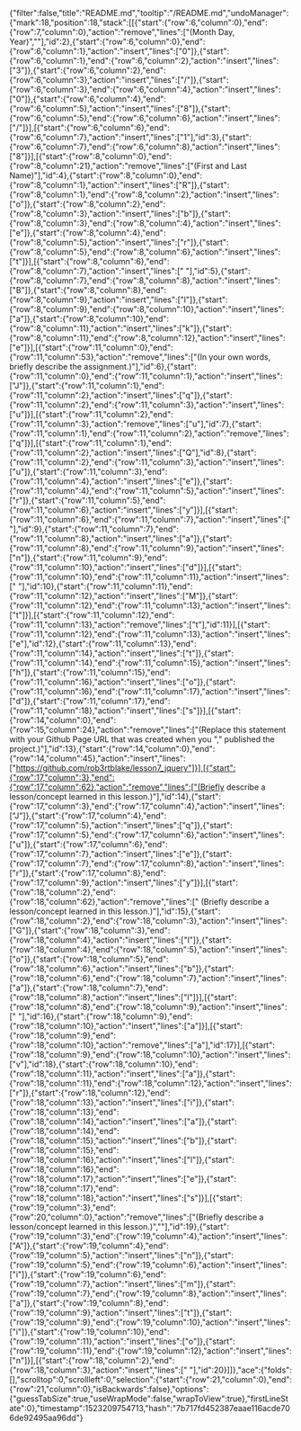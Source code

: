 {"filter":false,"title":"README.md","tooltip":"/README.md","undoManager":{"mark":18,"position":18,"stack":[[{"start":{"row":6,"column":0},"end":{"row":7,"column":0},"action":"remove","lines":["(Month Day, Year)",""],"id":2},{"start":{"row":6,"column":0},"end":{"row":6,"column":1},"action":"insert","lines":["0"]},{"start":{"row":6,"column":1},"end":{"row":6,"column":2},"action":"insert","lines":["3"]},{"start":{"row":6,"column":2},"end":{"row":6,"column":3},"action":"insert","lines":["/"]},{"start":{"row":6,"column":3},"end":{"row":6,"column":4},"action":"insert","lines":["0"]},{"start":{"row":6,"column":4},"end":{"row":6,"column":5},"action":"insert","lines":["8"]},{"start":{"row":6,"column":5},"end":{"row":6,"column":6},"action":"insert","lines":["/"]}],[{"start":{"row":6,"column":6},"end":{"row":6,"column":7},"action":"insert","lines":["1"],"id":3},{"start":{"row":6,"column":7},"end":{"row":6,"column":8},"action":"insert","lines":["8"]}],[{"start":{"row":8,"column":0},"end":{"row":8,"column":21},"action":"remove","lines":["(First and Last Name)"],"id":4},{"start":{"row":8,"column":0},"end":{"row":8,"column":1},"action":"insert","lines":["R"]},{"start":{"row":8,"column":1},"end":{"row":8,"column":2},"action":"insert","lines":["o"]},{"start":{"row":8,"column":2},"end":{"row":8,"column":3},"action":"insert","lines":["b"]},{"start":{"row":8,"column":3},"end":{"row":8,"column":4},"action":"insert","lines":["e"]},{"start":{"row":8,"column":4},"end":{"row":8,"column":5},"action":"insert","lines":["r"]},{"start":{"row":8,"column":5},"end":{"row":8,"column":6},"action":"insert","lines":["t"]}],[{"start":{"row":8,"column":6},"end":{"row":8,"column":7},"action":"insert","lines":[" "],"id":5},{"start":{"row":8,"column":7},"end":{"row":8,"column":8},"action":"insert","lines":["B"]},{"start":{"row":8,"column":8},"end":{"row":8,"column":9},"action":"insert","lines":["l"]},{"start":{"row":8,"column":9},"end":{"row":8,"column":10},"action":"insert","lines":["a"]},{"start":{"row":8,"column":10},"end":{"row":8,"column":11},"action":"insert","lines":["k"]},{"start":{"row":8,"column":11},"end":{"row":8,"column":12},"action":"insert","lines":["e"]}],[{"start":{"row":11,"column":0},"end":{"row":11,"column":53},"action":"remove","lines":["(In your own words, briefly describe the assignment.)"],"id":6},{"start":{"row":11,"column":0},"end":{"row":11,"column":1},"action":"insert","lines":["J"]},{"start":{"row":11,"column":1},"end":{"row":11,"column":2},"action":"insert","lines":["q"]},{"start":{"row":11,"column":2},"end":{"row":11,"column":3},"action":"insert","lines":["u"]}],[{"start":{"row":11,"column":2},"end":{"row":11,"column":3},"action":"remove","lines":["u"],"id":7},{"start":{"row":11,"column":1},"end":{"row":11,"column":2},"action":"remove","lines":["q"]}],[{"start":{"row":11,"column":1},"end":{"row":11,"column":2},"action":"insert","lines":["Q"],"id":8},{"start":{"row":11,"column":2},"end":{"row":11,"column":3},"action":"insert","lines":["u"]},{"start":{"row":11,"column":3},"end":{"row":11,"column":4},"action":"insert","lines":["e"]},{"start":{"row":11,"column":4},"end":{"row":11,"column":5},"action":"insert","lines":["r"]},{"start":{"row":11,"column":5},"end":{"row":11,"column":6},"action":"insert","lines":["y"]}],[{"start":{"row":11,"column":6},"end":{"row":11,"column":7},"action":"insert","lines":[" "],"id":9},{"start":{"row":11,"column":7},"end":{"row":11,"column":8},"action":"insert","lines":["a"]},{"start":{"row":11,"column":8},"end":{"row":11,"column":9},"action":"insert","lines":["n"]},{"start":{"row":11,"column":9},"end":{"row":11,"column":10},"action":"insert","lines":["d"]}],[{"start":{"row":11,"column":10},"end":{"row":11,"column":11},"action":"insert","lines":[" "],"id":10},{"start":{"row":11,"column":11},"end":{"row":11,"column":12},"action":"insert","lines":["M"]},{"start":{"row":11,"column":12},"end":{"row":11,"column":13},"action":"insert","lines":["t"]}],[{"start":{"row":11,"column":12},"end":{"row":11,"column":13},"action":"remove","lines":["t"],"id":11}],[{"start":{"row":11,"column":12},"end":{"row":11,"column":13},"action":"insert","lines":["e"],"id":12},{"start":{"row":11,"column":13},"end":{"row":11,"column":14},"action":"insert","lines":["t"]},{"start":{"row":11,"column":14},"end":{"row":11,"column":15},"action":"insert","lines":["h"]},{"start":{"row":11,"column":15},"end":{"row":11,"column":16},"action":"insert","lines":["o"]},{"start":{"row":11,"column":16},"end":{"row":11,"column":17},"action":"insert","lines":["d"]},{"start":{"row":11,"column":17},"end":{"row":11,"column":18},"action":"insert","lines":["s"]}],[{"start":{"row":14,"column":0},"end":{"row":15,"column":24},"action":"remove","lines":["(Replace this statement with your Github Page URL that was created when you "," published the project.)"],"id":13},{"start":{"row":14,"column":0},"end":{"row":14,"column":45},"action":"insert","lines":["https://github.com/rob3rtblake/lesson7_jquery"]}],[{"start":{"row":17,"column":3},"end":{"row":17,"column":62},"action":"remove","lines":["(Briefly describe a lesson/concept learned in this lesson.)"],"id":14},{"start":{"row":17,"column":3},"end":{"row":17,"column":4},"action":"insert","lines":["J"]},{"start":{"row":17,"column":4},"end":{"row":17,"column":5},"action":"insert","lines":["q"]},{"start":{"row":17,"column":5},"end":{"row":17,"column":6},"action":"insert","lines":["u"]},{"start":{"row":17,"column":6},"end":{"row":17,"column":7},"action":"insert","lines":["e"]},{"start":{"row":17,"column":7},"end":{"row":17,"column":8},"action":"insert","lines":["r"]},{"start":{"row":17,"column":8},"end":{"row":17,"column":9},"action":"insert","lines":["y"]}],[{"start":{"row":18,"column":2},"end":{"row":18,"column":62},"action":"remove","lines":[" (Briefly describe a lesson/concept learned in this lesson.)"],"id":15},{"start":{"row":18,"column":2},"end":{"row":18,"column":3},"action":"insert","lines":["G"]},{"start":{"row":18,"column":3},"end":{"row":18,"column":4},"action":"insert","lines":["l"]},{"start":{"row":18,"column":4},"end":{"row":18,"column":5},"action":"insert","lines":["o"]},{"start":{"row":18,"column":5},"end":{"row":18,"column":6},"action":"insert","lines":["b"]},{"start":{"row":18,"column":6},"end":{"row":18,"column":7},"action":"insert","lines":["a"]},{"start":{"row":18,"column":7},"end":{"row":18,"column":8},"action":"insert","lines":["l"]}],[{"start":{"row":18,"column":8},"end":{"row":18,"column":9},"action":"insert","lines":[" "],"id":16},{"start":{"row":18,"column":9},"end":{"row":18,"column":10},"action":"insert","lines":["a"]}],[{"start":{"row":18,"column":9},"end":{"row":18,"column":10},"action":"remove","lines":["a"],"id":17}],[{"start":{"row":18,"column":9},"end":{"row":18,"column":10},"action":"insert","lines":["v"],"id":18},{"start":{"row":18,"column":10},"end":{"row":18,"column":11},"action":"insert","lines":["a"]},{"start":{"row":18,"column":11},"end":{"row":18,"column":12},"action":"insert","lines":["r"]},{"start":{"row":18,"column":12},"end":{"row":18,"column":13},"action":"insert","lines":["i"]},{"start":{"row":18,"column":13},"end":{"row":18,"column":14},"action":"insert","lines":["a"]},{"start":{"row":18,"column":14},"end":{"row":18,"column":15},"action":"insert","lines":["b"]},{"start":{"row":18,"column":15},"end":{"row":18,"column":16},"action":"insert","lines":["l"]},{"start":{"row":18,"column":16},"end":{"row":18,"column":17},"action":"insert","lines":["e"]},{"start":{"row":18,"column":17},"end":{"row":18,"column":18},"action":"insert","lines":["s"]}],[{"start":{"row":19,"column":3},"end":{"row":20,"column":0},"action":"remove","lines":["(Briefly describe a lesson/concept learned in this lesson.)",""],"id":19},{"start":{"row":19,"column":3},"end":{"row":19,"column":4},"action":"insert","lines":["A"]},{"start":{"row":19,"column":4},"end":{"row":19,"column":5},"action":"insert","lines":["n"]},{"start":{"row":19,"column":5},"end":{"row":19,"column":6},"action":"insert","lines":["i"]},{"start":{"row":19,"column":6},"end":{"row":19,"column":7},"action":"insert","lines":["m"]},{"start":{"row":19,"column":7},"end":{"row":19,"column":8},"action":"insert","lines":["a"]},{"start":{"row":19,"column":8},"end":{"row":19,"column":9},"action":"insert","lines":["t"]},{"start":{"row":19,"column":9},"end":{"row":19,"column":10},"action":"insert","lines":["i"]},{"start":{"row":19,"column":10},"end":{"row":19,"column":11},"action":"insert","lines":["o"]},{"start":{"row":19,"column":11},"end":{"row":19,"column":12},"action":"insert","lines":["n"]}],[{"start":{"row":18,"column":2},"end":{"row":18,"column":3},"action":"insert","lines":[" "],"id":20}]]},"ace":{"folds":[],"scrolltop":0,"scrollleft":0,"selection":{"start":{"row":21,"column":0},"end":{"row":21,"column":0},"isBackwards":false},"options":{"guessTabSize":true,"useWrapMode":false,"wrapToView":true},"firstLineState":0},"timestamp":1523209754713,"hash":"7b717fd452387eaae116acde706de92495aa96dd"}